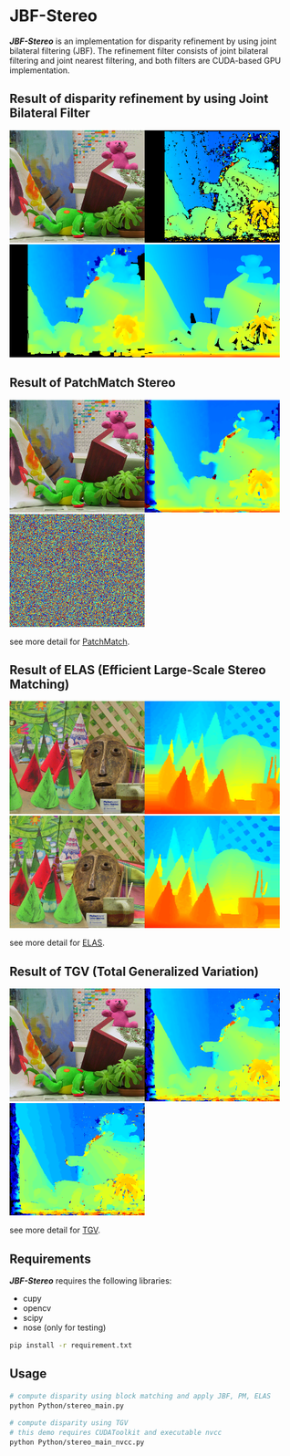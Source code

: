 # JBF-Stereo
***JBF-Stereo*** is an implementation for disparity refinement by using joint bilateral filtering (JBF).
The refinement filter consists of joint bilateral filtering and joint nearest filtering, and both filters are CUDA-based GPU implementation.

## Result of disparity refinement by using Joint Bilateral Filter
<img src="data/teddy/im2.png" width="237px"/><img src="imgs/disparity_block_matching.png" width="237px"/><img src="imgs/disparity_refined.png" width="237px"/><img src="imgs/disparity_gt.png" width="237px"/>

## Result of PatchMatch Stereo
<img src="data/teddy/im2.png" width="237px"/><img src="imgs/disparity_pm.png" width="237px"/><img src="imgs/disparity_pm.webp" width="237px"/>

see more detail for [PatchMatch](./Python/PM/README.md).

## Result of ELAS (Efficient Large-Scale Stereo Matching)
<img src="data/conesH/im2.png" width="237px"/><img src="imgs/disparity_elas_l.png" width="237px"/><img src="data/conesH/im6.png" width="237px"/><img src="imgs/disparity_elas_r.png" width="237px"/>

see more detail for [ELAS](./Python/ELAS/README.md).

## Result of TGV (Total Generalized Variation)
<img src="data/teddy/im2.png" width="237px"/><img src="imgs/disparity_tgv.png" width="237px"/><img src="imgs/disparity_tgv.webp" width="237px"/>

see more detail for [TGV](./Python/TGV/README.md).

## Requirements
***JBF-Stereo*** requires the following libraries:
+ cupy
+ opencv
+ scipy
+ nose (only for testing)
```sh
pip install -r requirement.txt
```

## Usage
```sh
# compute disparity using block matching and apply JBF, PM, ELAS
python Python/stereo_main.py
```
```sh
# compute disparity using TGV
# this demo requires CUDAToolkit and executable nvcc
python Python/stereo_main_nvcc.py
```
